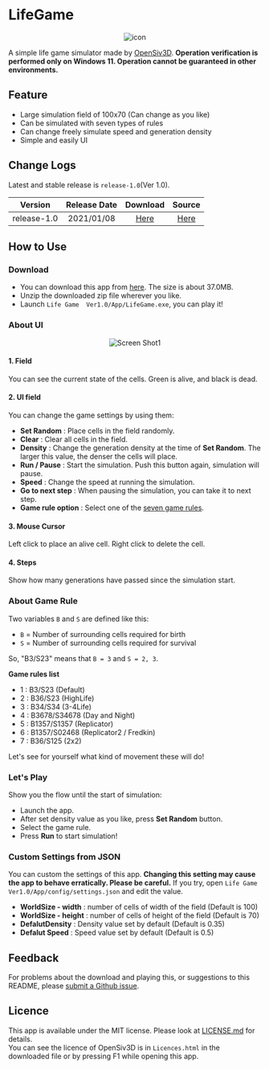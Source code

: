 # LifeGame

<p align="center">
<img src="https://user-images.githubusercontent.com/79734873/148637883-7786afeb-26da-4c44-b93e-e5abc1c36630.png" alt="icon">
</p>

A simple life game simulator made by [OpenSiv3D](https://github.com/Siv3D/OpenSiv3D).
**Operation verification is performed only on Windows 11. Operation cannot be guaranteed in other environments.**

## Feature

* Large simulation field of 100x70 (Can change as you like)
* Can be simulated with seven types of rules
* Can change freely simulate speed and generation density
* Simple and easily UI

## Change Logs

Latest and stable release is ``release-1.0``(Ver 1.0).

|   Version   | Release Date  | Download |  Source  |
|:-----------:|:-------------:|:--------:|:--------:|
| release-1.0 |  2021/01/08   | [Here](https://github.com/Yuulis/LifeGame/releases/tag/ver1.0) | [Here](https://github.com/Yuulis/LifeGame/tree/release-1.0) |

## How to Use

### Download

* You can download this app from [here](https://github.com/Yuulis/LifeGame/releases/tag/ver1.0). The size is about 37.0MB.
* Unzip the downloaded zip file wherever you like.
* Launch ``Life Game  Ver1.0/App/LifeGame.exe``, you can play it!

### About UI

<p align="center">
<img src="https://user-images.githubusercontent.com/79734873/148667244-5f2ab445-1fe6-4779-9dd0-6d012abfe00b.png" alt="Screen Shot1">
</p>

#### 1. Field
You can see the current state of the cells.  Green is alive, and black is dead.

#### 2. UI field
You can change the game settings by using them:

* **Set Random** : Place cells in the field randomly.
* **Clear** : Clear all cells in the field.
* **Density** : Change the generation density at the time of **Set Random**. The larger this value, the denser the cells will place.
* **Run / Pause** : Start the simulation. Push this button again, simulation will pause.
* **Speed** : Change the speed at running the simulation.
* **Go to next step** : When pausing the simulation, you can take it to next step.
* **Game rule option** : Select one of the [seven game rules](#about-game-rule).

#### 3. Mouse Cursor
Left click to place an alive cell. Right click to delete the cell.

#### 4. Steps
Show how many generations have passed since the simulation start.

### About Game Rule

Two variables ``B`` and ``S`` are defined like this:
* ``B`` = Number of surrounding cells required for birth
* ``S`` = Number of surrounding cells required for survival

So, "B3/S23" means that ``B = 3`` and ``S = 2, 3``.

**Game rules list**
* 1 : B3/S23 (Default)
* 2 : B36/S23 (HighLife)
* 3 : B34/S34 (3-4Life)
* 4 : B3678/S34678 (Day and Night)
* 5 : B1357/S1357 (Replicator)
* 6 : B1357/S02468 (Replicator2 / Fredkin)
* 7 : B36/S125 (2x2)

Let's see for yourself what kind of movement these will do!

### Let's Play

Show you the flow until the start of simulation:

* Launch the app.
* After set density value as you like, press **Set Random** button.
* Select the game rule.
* Press **Run** to start simulation!


### Custom Settings from JSON

You can custom the settings of this app. **Changing this setting may cause the app to behave erratically. Please be careful.**
If you try, open ``Life Game  Ver1.0/App/config/settings.json`` and edit the value.
 
* **WorldSize - width** : number of cells of width of the field (Default is 100)
* **WorldSize - height** : number of cells of height of the field (Default is 70)
* **DefalutDensity** : Density value set by default (Default is 0.35)
* **Defalut Speed** : Speed value set by default (Default is 0.5)

## Feedback

For problems about the download and playing this, or suggestions to this README, please [submit a Github issue](https://github.com/Yuulis/LifeGame/issues).

## Licence

This app is available under the MIT license. Please look at [LICENSE.md](/LICENSE.md) for details.  
You can see the licence of OpenSiv3D is in ``Licences.html`` in the downloaded file or by pressing F1 while opening this app.

